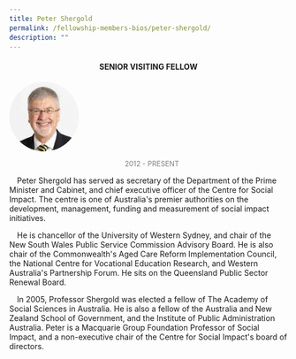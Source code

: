 ```yaml
---
title: Peter Shergold
permalink: /fellowship-members-bios/peter-shergold/
description: ""
---
```

<style>
.fellow-image-pic {
	border-radius: 50%;
	height: 25% !important;
	width: 25% !important;
	}
	
fellow-img {
		text-align: center;
	}

.fellow-tenure {
	text-align: center;
	color: grey;
	font-size: 0.9em;
	}	
p {
	text-indent: 1em;
	}
</style>
<h4 style="text-align:center;">SENIOR VISITING FELLOW</h4>

<div class="fellow-img">
<img class="fellow-image-pic" src="/images/FellowshipImages/fellowships-peter-shergold@2x.jpg">
<p class="fellow-tenure">2012 - PRESENT</p>
</div>

<p>
Peter Shergold has served as secretary of the Department of the Prime Minister and Cabinet, and chief executive officer of the Centre for Social Impact. The centre is one of Australia's premier authorities on the development, management, funding and measurement of social impact initiatives. </p>
<p>
He is chancellor of the University of Western Sydney, and chair of the New South Wales Public Service Commission Advisory Board. He is also chair of the Commonwealth's Aged Care Reform Implementation Council, the National Centre for Vocational Education Research, and Western Australia's Partnership Forum. He sits on the Queensland Public Sector Renewal Board.
</p>
<p>In 2005, Professor Shergold was elected a fellow of The Academy of Social Sciences in Australia. He is also a fellow of the Australia and New Zealand School of Government, and the Institute of Public Administration Australia. Peter is a Macquarie Group Foundation Professor of Social Impact, and a non-executive chair of the Centre for Social Impact's board of directors.
</p>